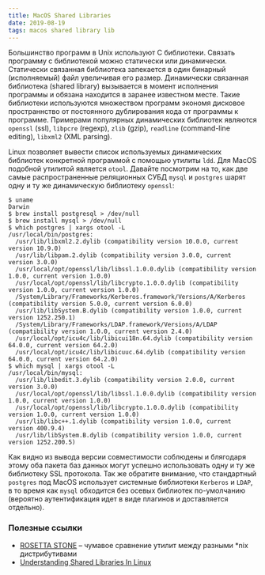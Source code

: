 ```yaml
---
title: MacOS Shared Libraries
date: 2019-08-19
tags: macos shared library lib
---
```


Большинство программ в Unix используют C библиотеки. Связать программу с библиотекой можно статически или динамически. Статически связанная библиотека запекается в один бинарный (исполняемый) файл увеличивая его размер. Динамически связанная библиотека (shared library) вызывается в момент исполнения программы и обязана находится в заранее известном месте. Такие библиотеки используются множеством программ экономя дисковое пространнство от постоянного дублирования кода от программы к программе. Примерами популярных динамических библиотек являются `openssl` (ssl), `libpcre` (regexp), `zlib` (gzip), `readline` (command-line editing), `libxml2` (XML parsing).

Linux позволяет вывести список используемых динамических библиотек конкретной программой с помощью утилиты `ldd`. Для MacOS подобной утилитой является `otool`. Давайте посмотрим на то, как две самые распространенные реляционных СУБД `mysql` и `postgres` шарят   одну и ту же динамическую библиотеку `openssl`:

```
$ uname
Darwin
$ brew install postgresql > /dev/null
$ brew install mysql > /dev/null
$ which postgres | xargs otool -L
/usr/local/bin/postgres:
  /usr/lib/libxml2.2.dylib (compatibility version 10.0.0, current version 10.9.0)
  /usr/lib/libpam.2.dylib (compatibility version 3.0.0, current version 3.0.0)
  /usr/local/opt/openssl/lib/libssl.1.0.0.dylib (compatibility version 1.0.0, current version 1.0.0)
  /usr/local/opt/openssl/lib/libcrypto.1.0.0.dylib (compatibility version 1.0.0, current version 1.0.0)
  /System/Library/Frameworks/Kerberos.framework/Versions/A/Kerberos (compatibility version 5.0.0, current version 6.0.0)
  /usr/lib/libSystem.B.dylib (compatibility version 1.0.0, current version 1252.250.1)
  /System/Library/Frameworks/LDAP.framework/Versions/A/LDAP (compatibility version 1.0.0, current version 2.4.0)
  /usr/local/opt/icu4c/lib/libicui18n.64.dylib (compatibility version 64.0.0, current version 64.2.0)
  /usr/local/opt/icu4c/lib/libicuuc.64.dylib (compatibility version 64.0.0, current version 64.2.0)
$ which mysql | xargs otool -L
/usr/local/bin/mysql:
  /usr/lib/libedit.3.dylib (compatibility version 2.0.0, current version 3.0.0)
  /usr/local/opt/openssl/lib/libssl.1.0.0.dylib (compatibility version 1.0.0, current version 1.0.0)
  /usr/local/opt/openssl/lib/libcrypto.1.0.0.dylib (compatibility version 1.0.0, current version 1.0.0)
  /usr/lib/libc++.1.dylib (compatibility version 1.0.0, current version 400.9.4)
  /usr/lib/libSystem.B.dylib (compatibility version 1.0.0, current version 1252.200.5)
```

Как видно из вывода версии совместимости соблюдены и блягодаря этому оба пакета баз данных могут успешно использовать одну и ту же библиотеку SSL протокола. Так же обратите внимание, что стандартный `postgres` под MacOS использует системные библиотеки `Kerberos` и `LDAP`, в то время как `mysql` обходится без осевых библиотек по-умолчанию (вероятно аутентификация идет в виде плагинов и доставляется отдельно).

### Полезные ссылки

- [ROSETTA STONE](http://bhami.com/rosetta.html) – чумавое сравнение утилит между разными \*nix дистрибутивами
- [Understanding Shared Libraries In Linux](https://www.tecmint.com/understanding-shared-libraries-in-linux)
